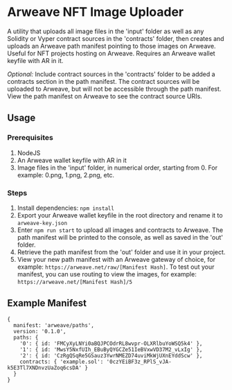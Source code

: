 # Arweave NFT Image Uploader

A utility that uploads all image files in the 'input' folder as well as any Solidity or Vyper contract sources in the 'contracts' folder, then creates and uploads an Arweave path manifest pointing to those images on Arweave.
Useful for NFT projects hosting on Arweave. Requires an Arweave wallet keyfile with AR in it.

*Optional:* Include contract sources in the 'contracts' folder to be added a contracts section in the path manifest. The contract sources will be uploaded to Arweave, but will not be accessible through the path manifest. View the path manifest on Arweave to see the contract source URIs.

## Usage

### Prerequisites
1. NodeJS
2. An Arweave wallet keyfile with AR in it
3. Image files in the 'input' folder, in numerical order, starting from 0. For example: 0.png, 1.png, 2.png, etc.

### Steps
1. Install dependencies: `npm install`
2. Export your Arweave wallet keyfile in the root directory and rename it to `arweave-key.json`
3. Enter `npm run start` to upload all images and contracts to Arweave. The path manifest will be printed to the console, as well as saved in the 'out' folder.
4. Retrieve the path manifest from the 'out' folder and use it in your project.
5. View your new path manifest with an Arweave gateway of choice, for example: `https://arweave.net/raw/[Manifest Hash]`. To test out your manifest, you can use routing to view the images, for example: `https://arweave.net/[Manifest Hash]/5`

## Example Manifest

```
{
  manifest: 'arweave/paths',
  version: '0.1.0',
  paths: {
    '0': { id: 'FMCyXyLNYi0aBQJPCOdrRL8wvpr-OLXRlbuYoWSQ5k4' },
    '1': { id: 'MwsY5NxfUIh_EBuByQYGCZe51IeBVxwVD37M2_vLxIg' },
    '2': { id: 'CzRgQSqRe5GSauz3YwrNMEZD74uviMkWjUXnEYddScw' },
    contracts: { 'example.sol': '0czYEiBF3z_RPlS_vJA-k5E3Tl7XNDnvzUaZoq6csDA' }
  }
}
```